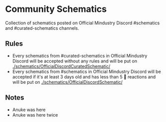 # Community Schematics

Collection of schematics posted on Official Mindustry Discord #schematics and #curated-schematics channels.

## Rules

-   Every schematics from #curated-schematics in Official Mindustry Discord will be accepted without any rules and will be put on [./schematics/OfficialDiscordCuratedSchematic/](./schematics/OfficialDiscordCuratedSchematic/)
-   Every schematics from #schematics in Official Mindustry Discord will be accepted if it's at least 3 days old and has less than 5 :put_litter_in_its_place: reactions and will be put on [./schematics/OfficialDiscordSchematic/](./schematics/OfficialDiscordSchematic/)

## Notes

-   Anuke was here
-   Anuke was here twice
